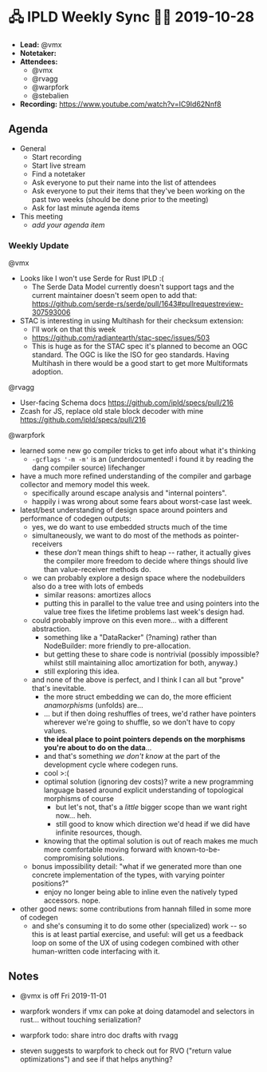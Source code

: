 # 🖧 IPLD Weekly Sync 🙌🏽 2019-10-28

- **Lead:** @vmx
- **Notetaker:**
- **Attendees:**
  - @vmx
  - @rvagg
  - @warpfork
  - @stebalien
- **Recording:** https://www.youtube.com/watch?v=IC9Id62Nnf8


## Agenda

- General
  - Start recording
  - Start live stream
  - Find a notetaker
  - Ask everyone to put their name into the list of attendees
  - Ask everyone to put their items that they've been working on the past two weeks (should be done prior to the meeting)
  - Ask for last minute agenda items
- This meeting
  - _add your agenda item_


### Weekly Update

@vmx
 - Looks like I won't use Serde for Rust IPLD :(
   - The Serde Data Model currently doesn't support tags and the current maintainer doesn't seem open to add that: https://github.com/serde-rs/serde/pull/1643#pullrequestreview-307593006
 - STAC is interesting in using Multihash for their checksum extension:
   - I'll work on that this week
   - https://github.com/radiantearth/stac-spec/issues/503
   - This is huge as for the STAC spec it's planned to become an OGC standard. The OGC is like the ISO for geo standards. Having Multihash in there would be a good start to get more Multiformats adoption.

@rvagg

 - User-facing Schema docs https://github.com/ipld/specs/pull/216
 - Zcash for JS, replace old stale block decoder with mine https://github.com/ipld/specs/pull/216

@warpfork

- learned some new go compiler tricks to get info about what it's thinking
	-  `-gcflags '-m -m'` is an (underdocumented!  i found it by reading the dang compiler source) lifechanger
- have a much more refined understanding of the compiler and garbage collector and memory model this week.
	- specifically around escape analysis and "internal pointers".
	- happily i was wrong about some fears about worst-case last week.
- latest/best understanding of design space around pointers and performance of codegen outputs:
	- yes, we do want to use embedded structs much of the time
	- simultaneously, we want to do most of the methods as pointer-receivers
		- these *don't* mean things shift to heap -- rather, it actually gives the compiler more freedom to decide where things should live than value-receiver methods do.
	- we can probably explore a design space where the nodebuilders also do a tree with lots of embeds
		- similar reasons: amortizes allocs
		- putting this in parallel to the value tree and using pointers into the value tree fixes the lifetime problems last week's design had.
	- could probably improve on this even more... with a different abstraction.
	 	- something like a "DataRacker" (?naming) rather than NodeBuilder: more friendly to pre-allocation.
		- but getting these to share code is nontrivial (possibly impossible? whilst still maintaining alloc amortization for both, anyway.)
		- still exploring this idea.
	- and none of the above is perfect, and I think I can all but "prove" that's inevitable.
		- the more struct embedding we can do, the more efficient *anamorphisms* (unfolds) are...
		- ... but if then doing reshuffles of trees, we'd rather have pointers wherever we're going to shuffle, so we don't have to copy values.
		- **the ideal place to point pointers depends on the morphisms you're about to do on the data**...
		- and that's something *we don't know* at the part of the development cycle where codegen runs.
		- cool >:(
		- optimal solution (ignoring dev costs)?  write a new programming language based around explicit understanding of topological morphisms of course
			- but let's not, that's a *little* bigger scope than we want right now... heh.
			- still good to know which direction we'd head if we did have infinite resources, though.
		- knowing that the optimal solution is out of reach makes me much more comfortable moving forward with known-to-be-compromising solutions.
	- bonus impossibility detail: "what if we generated more than one concrete implementation of the types, with varying pointer positions?"
		- enjoy no longer being able to inline even the natively typed accessors.  nope.
- other good news: some contributions from hannah filled in some more of codegen
	- and she's consuming it to do some other (specialized) work -- so this is at least partial exercise, and useful: will get us a feedback loop on some of the UX of using codegen combined with other human-written code interfacing with it.
	

## Notes

 - @vmx is off Fri 2019-11-01

 - warpfork wonders if vmx can poke at doing datamodel and selectors in rust... without touching serialization?

 - warpfork todo: share intro doc drafts with rvagg

 - steven suggests to warpfork to check out for RVO ("return value optimizations") and see if that helps anything?
